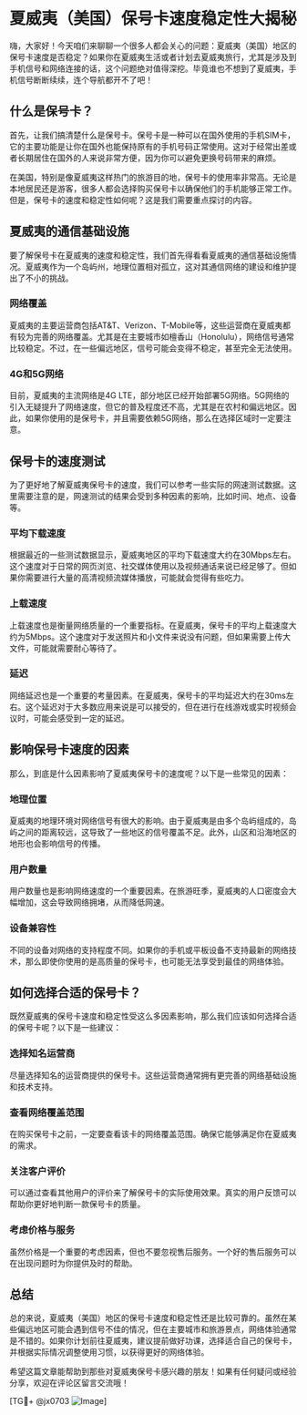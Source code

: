 # 夏威夷（美国）保号卡速度稳定性大揭秘

嗨，大家好！今天咱们来聊聊一个很多人都会关心的问题：夏威夷（美国）地区的保号卡速度是否稳定？如果你在夏威夷生活或者计划去夏威夷旅行，尤其是涉及到手机信号和网络连接的话，这个问题绝对值得深挖。毕竟谁也不想到了夏威夷，手机信号断断续续，连个导航都开不了吧！

## 什么是保号卡？

首先，让我们搞清楚什么是保号卡。保号卡是一种可以在国外使用的手机SIM卡，它的主要功能是让你在国外也能保持原有的手机号码正常使用。这对于经常出差或者长期居住在国外的人来说非常方便，因为你可以避免更换号码带来的麻烦。

在美国，特别是像夏威夷这样热门的旅游目的地，保号卡的使用率非常高。无论是本地居民还是游客，很多人都会选择购买保号卡以确保他们的手机能够正常工作。但是，保号卡的速度和稳定性如何呢？这是我们需要重点探讨的内容。

## 夏威夷的通信基础设施

要了解保号卡在夏威夷的速度和稳定性，我们首先得看看夏威夷的通信基础设施情况。夏威夷作为一个岛屿州，地理位置相对孤立，这对其通信网络的建设和维护提出了不小的挑战。

### 网络覆盖

夏威夷的主要运营商包括AT&T、Verizon、T-Mobile等，这些运营商在夏威夷都有较为完善的网络覆盖。尤其是在主要城市如檀香山（Honolulu），网络信号通常比较稳定。不过，在一些偏远地区，信号可能会变得不稳定，甚至完全无法使用。

### 4G和5G网络

目前，夏威夷的主流网络是4G LTE，部分地区已经开始部署5G网络。5G网络的引入无疑提升了网络速度，但它的普及程度还不高，尤其是在农村和偏远地区。因此，如果你使用的是保号卡，并且需要依赖5G网络，那么在选择区域时一定要注意。

## 保号卡的速度测试

为了更好地了解夏威夷保号卡的速度，我们可以参考一些实际的网速测试数据。这里需要注意的是，网速测试的结果会受到多种因素的影响，比如时间、地点、设备等。

### 平均下载速度

根据最近的一些测试数据显示，夏威夷地区的平均下载速度大约在30Mbps左右。这个速度对于日常的网页浏览、社交媒体使用以及视频通话来说已经足够了。但如果你需要进行大量的高清视频流媒体播放，可能就会觉得有些吃力。

### 上载速度

上载速度也是衡量网络质量的一个重要指标。在夏威夷，保号卡的平均上载速度大约为5Mbps。这个速度对于发送照片和小文件来说没有问题，但如果需要上传大文件，可能就需要耐心等待了。

### 延迟

网络延迟也是一个重要的考量因素。在夏威夷，保号卡的平均延迟大约在30ms左右。这个延迟对于大多数应用来说是可以接受的，但在进行在线游戏或实时视频会议时，可能会感受到一定的延迟。

## 影响保号卡速度的因素

那么，到底是什么因素影响了夏威夷保号卡的速度呢？以下是一些常见的因素：

### 地理位置

夏威夷的地理环境对网络信号有很大的影响。由于夏威夷是由多个岛屿组成的，岛屿之间的距离较远，这导致了一些地区的信号覆盖不足。此外，山区和沿海地区的地形也会影响信号的传播。

### 用户数量

用户数量也是影响网络速度的一个重要因素。在旅游旺季，夏威夷的人口密度会大幅增加，这会导致网络拥堵，从而降低网速。

### 设备兼容性

不同的设备对网络的支持程度不同。如果你的手机或平板设备不支持最新的网络技术，那么即使你使用的是高质量的保号卡，也可能无法享受到最佳的网络体验。

## 如何选择合适的保号卡？

既然夏威夷的保号卡速度和稳定性受这么多因素影响，那么我们应该如何选择合适的保号卡呢？以下是一些建议：

### 选择知名运营商

尽量选择知名的运营商提供的保号卡。这些运营商通常拥有更完善的网络基础设施和技术支持。

### 查看网络覆盖范围

在购买保号卡之前，一定要查看该卡的网络覆盖范围。确保它能够满足你在夏威夷的需求。

### 关注客户评价

可以通过查看其他用户的评价来了解保号卡的实际使用效果。真实的用户反馈可以帮助你更好地判断一款保号卡的质量。

### 考虑价格与服务

虽然价格是一个重要的考虑因素，但也不要忽视售后服务。一个好的售后服务可以在出现问题时为你提供及时的帮助。

## 总结

总的来说，夏威夷（美国）地区的保号卡速度和稳定性还是比较可靠的。虽然在某些偏远地区可能会遇到信号不佳的情况，但在主要城市和旅游景点，网络体验通常是不错的。如果你计划前往夏威夷，建议提前做好功课，选择适合自己的保号卡，并根据实际情况调整使用习惯，以获得更好的网络体验。

希望这篇文章能帮助到那些对夏威夷保号卡感兴趣的朋友！如果有任何疑问或经验分享，欢迎在评论区留言交流哦！

[TG💪+ @jx0703 ![Image](https://github.com/user-attachments/assets/dbca1d08-cadb-493c-b0ec-ad6f7a83f270)]